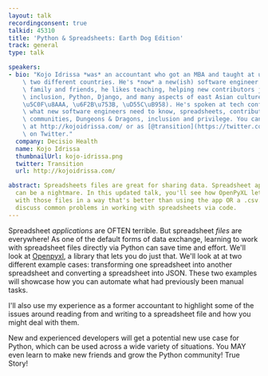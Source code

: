 ```yaml
---
layout: talk
recordingconsent: true
talkid: 45310
title: 'Python & Spreadsheets: Earth Dog Edition'
track: general
type: talk

speakers:
- bio: "Kojo Idrissa *was* an accountant who got an MBA and taught at university in\
    \ two different countries. He's *now* a new(ish) software engineer. Besides his\
    \ family and friends, he likes teaching, helping new contributors join tech communities,\
    \ inclusion, Python, Django, and many aspects of east Asian culture (\u6B66\u4FE0\
    \u5C0F\u8AAA, \u6F2B\u753B, \uD55C\uB958). He's spoken at tech conferences about\
    \ what new software engineers need to know, spreadsheets, contributing to tech\
    \ communities, Dungeons & Dragons, inclusion and privilege. You can find him online\
    \ at http://kojoidrissa.com/ or as [@transition](https://twitter.com/Transition)\
    \ on Twitter."
  company: Decisio Health
  name: Kojo Idrissa
  thumbnailUrl: kojo-idrissa.png
  twitter: Transition
  url: http://kojoidrissa.com/

abstract: Spreadsheets files are great for sharing data. Spreadsheet applications
  can be a nightmare. In this updated talk, you'll see how OpenPyXL let's you work
  with those files in a way that's better than using the app OR a .csv. I'll also
  discuss common problems in working with spreadsheets via code.
---
```

Spreadsheet *applications* are OFTEN terrible. But spreadsheet *files* are everywhere! As one of the default forms of data exchange, learning to work with spreadsheet files directly via Python can save time and effort. We'll look at [Openpyxl](https://openpyxl.readthedocs.io/en/default/), a library that lets you do just that. We'll look at at two different example cases: transforming one spreadsheet into another spreadsheet and converting a spreadsheet into JSON. These two examples will showcase how you can automate what had previously been manual tasks.

I'll also use my experience as a former accountant to highlight some of the issues around reading from and writing to a spreadsheet file and how you might deal with them. 

New and experienced developers will get a potential new use case for Python, which can be used across a wide variety of situations. You MAY even learn to make new friends and grow the Python community! True Story!

